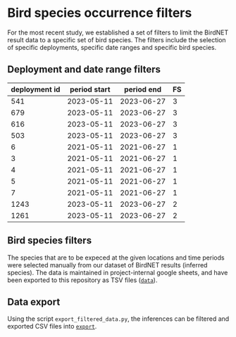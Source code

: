 # Bird species occurrence filters

For the most recent study, we established a set of filters to limit the BirdNET result data to a specific set of bird species.
The filters include the selection of specific deployments, specific date ranges and specific bird species.

## Deployment and date range filters

| deployment id | period start | period end | FS  |
| ------------- | ------------ | ---------- | --- |
| 541           | 2023-05-11   | 2023-06-27 | 3   |
| 679           | 2023-05-11   | 2023-06-27 | 3   |
| 616           | 2023-05-11   | 2023-06-27 | 3   |
| 503           | 2023-05-11   | 2023-06-27 | 3   |
| 6             | 2021-05-11   | 2021-06-27 | 1   |
| 3             | 2021-05-11   | 2021-06-27 | 1   |
| 4             | 2021-05-11   | 2021-06-27 | 1   |
| 5             | 2021-05-11   | 2021-06-27 | 1   |
| 7             | 2021-05-11   | 2021-06-27 | 1   |
| 1243          | 2023-05-11   | 2023-06-27 | 2   |
| 1261          | 2023-05-11   | 2023-06-27 | 2   |

## Bird species filters

The species that are to be expeced at the given locations and time periods were selected manually from our dataset of BirdNET results (inferred species).
The data is maintained in project-internal google sheets, and have been exported to this repository as TSV files ([`data`](./data/)).

## Data export

Using the script `export_filtered_data.py`, the inferences can be filtered and exported CSV files into [`export`](./export/).

